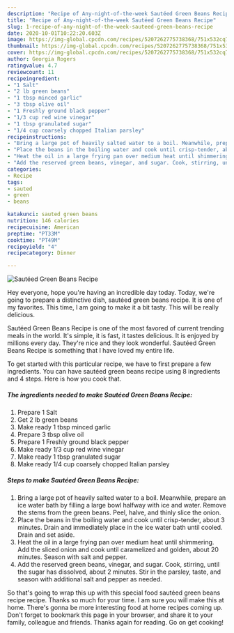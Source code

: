 ```yaml
---
description: "Recipe of Any-night-of-the-week Sautéed Green Beans Recipe"
title: "Recipe of Any-night-of-the-week Sautéed Green Beans Recipe"
slug: 1-recipe-of-any-night-of-the-week-sauteed-green-beans-recipe
date: 2020-10-01T10:22:20.603Z
image: https://img-global.cpcdn.com/recipes/5207262775738368/751x532cq70/sauteed-green-beans-recipe-recipe-main-photo.jpg
thumbnail: https://img-global.cpcdn.com/recipes/5207262775738368/751x532cq70/sauteed-green-beans-recipe-recipe-main-photo.jpg
cover: https://img-global.cpcdn.com/recipes/5207262775738368/751x532cq70/sauteed-green-beans-recipe-recipe-main-photo.jpg
author: Georgia Rogers
ratingvalue: 4.7
reviewcount: 11
recipeingredient:
- "1 Salt"
- "2 lb green beans"
- "1 tbsp minced garlic"
- "3 tbsp olive oil"
- "1 Freshly ground black pepper"
- "1/3 cup red wine vinegar"
- "1 tbsp granulated sugar"
- "1/4 cup coarsely chopped Italian parsley"
recipeinstructions:
- "Bring a large pot of heavily salted water to a boil. Meanwhile, prepare an ice water bath by filling a large bowl halfway with ice and water. Remove the stems from the green beans. Peel, halve, and thinly slice the onion."
- "Place the beans in the boiling water and cook until crisp-tender, about 3 minutes. Drain and immediately place in the ice water bath until cooled. Drain and set aside."
- "Heat the oil in a large frying pan over medium heat until shimmering. Add the sliced onion and cook until caramelized and golden, about 20 minutes. Season with salt and pepper."
- "Add the reserved green beans, vinegar, and sugar. Cook, stirring, until the sugar has dissolved, about 2 minutes. Stir in the parsley, taste, and season with additional salt and pepper as needed."
categories:
- Recipe
tags:
- sauted
- green
- beans

katakunci: sauted green beans 
nutrition: 146 calories
recipecuisine: American
preptime: "PT33M"
cooktime: "PT49M"
recipeyield: "4"
recipecategory: Dinner

---
```



![Sautéed Green Beans Recipe](https://img-global.cpcdn.com/recipes/5207262775738368/751x532cq70/sauteed-green-beans-recipe-recipe-main-photo.jpg)

Hey everyone, hope you're having an incredible day today. Today, we're going to prepare a distinctive dish, sautéed green beans recipe. It is one of my favorites. This time, I am going to make it a bit tasty. This will be really delicious.

Sautéed Green Beans Recipe is one of the most favored of current trending meals in the world. It's simple, it is fast, it tastes delicious. It is enjoyed by millions every day. They're nice and they look wonderful. Sautéed Green Beans Recipe is something that I have loved my entire life.




To get started with this particular recipe, we have to first prepare a few ingredients. You can have sautéed green beans recipe using 8 ingredients and 4 steps. Here is how you cook that.

<!--inarticleads1-->

##### The ingredients needed to make Sautéed Green Beans Recipe:

1. Prepare 1 Salt
1. Get 2 lb green beans
1. Make ready 1 tbsp minced garlic
1. Prepare 3 tbsp olive oil
1. Prepare 1 Freshly ground black pepper
1. Make ready 1/3 cup red wine vinegar
1. Make ready 1 tbsp granulated sugar
1. Make ready 1/4 cup coarsely chopped Italian parsley




<!--inarticleads2-->

##### Steps to make Sautéed Green Beans Recipe:

1. Bring a large pot of heavily salted water to a boil. Meanwhile, prepare an ice water bath by filling a large bowl halfway with ice and water. Remove the stems from the green beans. Peel, halve, and thinly slice the onion.
1. Place the beans in the boiling water and cook until crisp-tender, about 3 minutes. Drain and immediately place in the ice water bath until cooled. Drain and set aside.
1. Heat the oil in a large frying pan over medium heat until shimmering. Add the sliced onion and cook until caramelized and golden, about 20 minutes. Season with salt and pepper.
1. Add the reserved green beans, vinegar, and sugar. Cook, stirring, until the sugar has dissolved, about 2 minutes. Stir in the parsley, taste, and season with additional salt and pepper as needed.




So that's going to wrap this up with this special food sautéed green beans recipe recipe. Thanks so much for your time. I am sure you will make this at home. There's gonna be more interesting food at home recipes coming up. Don't forget to bookmark this page in your browser, and share it to your family, colleague and friends. Thanks again for reading. Go on get cooking!
